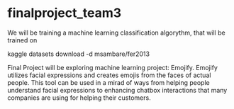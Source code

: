 # finalproject_team3

We will be training a machine learning classification algorythm, that will be trained on 


kaggle datasets download -d msambare/fer2013 



Final Project will be exploring machine learning project: Emojify. Emojify utilizes facial expressions and creates emojis from the faces
of actual people. This tool can be used in a mirad of ways from helping people understand facial expressions to enhancing chatbox interactions
that many companies are using for helping their customers.
